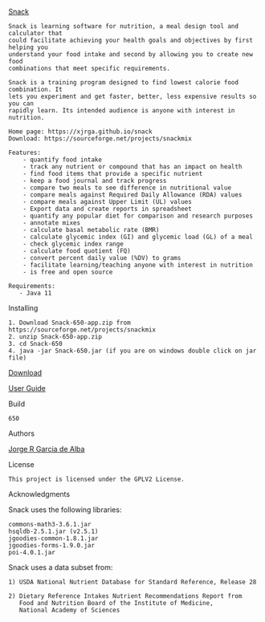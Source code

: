 [Snack](https://xjrga.github.io/snack "Snack: Learning Software for Nutrition")

    Snack is learning software for nutrition, a meal design tool and calculator that
    could facilitate achieving your health goals and objectives by first helping you 
    understand your food intake and second by allowing you to create new food
    combinations that meet specific requirements.
    
    Snack is a training program designed to find lowest calorie food combination. It
    lets you experiment and get faster, better, less expensive results so you can 
    rapidly learn. Its intended audience is anyone with interest in nutrition.
    
    Home page: https://xjrga.github.io/snack
    Download: https://sourceforge.net/projects/snackmix
    
    Features:
        - quantify food intake
        - track any nutrient or compound that has an impact on health
        - find food items that provide a specific nutrient
        - keep a food journal and track progress
        - compare two meals to see difference in nutritional value
        - compare meals against Required Daily Allowance (RDA) values
        - compare meals against Upper Limit (UL) values       
        - Export data and create reports in spreadsheet      
        - quantify any popular diet for comparison and research purposes       
        - annotate mixes
        - calculate basal metabolic rate (BMR)
        - calculate glycemic index (GI) and glycemic load (GL) of a meal
        - check glycemic index range
        - calculate food quotient (FQ)  
        - convert percent daily value (%DV) to grams
        - facilitate learning/teaching anyone with interest in nutrition
        - is free and open source
    
    Requirements:
       - Java 11

Installing

    1. Download Snack-650-app.zip from https://sourceforge.net/projects/snackmix
    2. unzip Snack-650-app.zip
    3. cd Snack-650
    4. java -jar Snack-650.jar (if you are on windows double click on jar file) 
    
[Download](https://sourceforge.net/projects/snackmix "Snack: Learning Software for Nutrition")

[User Guide](https://xjrga.github.io/snack "Snack: Learning Software for Nutrition")

Build

    650

Authors

[Jorge R Garcia de Alba](https://xjrga.github.io "Snack: Learning Software for Nutrition")

License

    This project is licensed under the GPLV2 License.

Acknowledgments

Snack uses the following libraries:

    commons-math3-3.6.1.jar
    hsqldb-2.5.1.jar (v2.5.1)
    jgoodies-common-1.8.1.jar
    jgoodies-forms-1.9.0.jar
    poi-4.0.1.jar    
   
Snack uses a data subset from:

    1) USDA National Nutrient Database for Standard Reference, Release 28
    
    2) Dietary Reference Intakes Nutrient Recommendations Report from 
       Food and Nutrition Board of the Institute of Medicine, 
       National Academy of Sciences
              